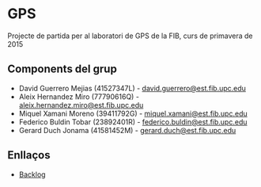 # GPS

Projecte de partida per al laboratori de GPS de la FIB, curs de primavera de 2015

## Components del grup

- David Guerrero Mejias (41527347L) - david.guerrero@est.fib.upc.edu
- Aleix Hernandez Miro (77790616Q) - aleix.hernandez.miro@est.fib.upc.edu
- Miquel Xamani Moreno (39411792G) - miquel.xamani@est.fib.upc.edu
- Federico Buldin Tobar (23892401R) - federico.buldin@est.fib.upc.edu
- Gerard Duch Jonama (41581452M) - gerard.duch@est.fib.upc.edu

## Enllaços

- [Backlog](https://bitbucket.org/gerardduch/gps-jj-expertsolutions/wiki/Backlog)